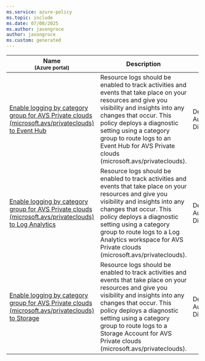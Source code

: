 ```yaml
---
ms.service: azure-policy
ms.topic: include
ms.date: 07/08/2025
ms.author: jasongroce
author: jasongroce
ms.custom: generated
---
```


|Name<br /><sub>(Azure portal)</sub> |Description |Effect(s) |Version<br /><sub>(GitHub)</sub> |
|---|---|---|---|
|[Enable logging by category group for AVS Private clouds (microsoft.avs/privateclouds) to Event Hub](https://portal.azure.com/#blade/Microsoft_Azure_Policy/PolicyDetailBlade/definitionId/%2Fproviders%2FMicrosoft.Authorization%2FpolicyDefinitions%2F73fb42d8-b57f-41cd-a840-8f4dedb1dd27) |Resource logs should be enabled to track activities and events that take place on your resources and give you visibility and insights into any changes that occur. This policy deploys a diagnostic setting using a category group to route logs to an Event Hub for AVS Private clouds (microsoft.avs/privateclouds). |DeployIfNotExists, AuditIfNotExists, Disabled |[1.2.0](https://github.com/Azure/azure-policy/blob/master/built-in-policies/policyDefinitions/Monitoring/DS_EH_avs-privateclouds_DINE.json) |
|[Enable logging by category group for AVS Private clouds (microsoft.avs/privateclouds) to Log Analytics](https://portal.azure.com/#blade/Microsoft_Azure_Policy/PolicyDetailBlade/definitionId/%2Fproviders%2FMicrosoft.Authorization%2FpolicyDefinitions%2F69ab8bfc-dc5b-443d-93a7-7531551dec66) |Resource logs should be enabled to track activities and events that take place on your resources and give you visibility and insights into any changes that occur. This policy deploys a diagnostic setting using a category group to route logs to a Log Analytics workspace for AVS Private clouds (microsoft.avs/privateclouds). |DeployIfNotExists, AuditIfNotExists, Disabled |[1.1.0](https://github.com/Azure/azure-policy/blob/master/built-in-policies/policyDefinitions/Monitoring/DS_LA_avs-privateclouds_DINE.json) |
|[Enable logging by category group for AVS Private clouds (microsoft.avs/privateclouds) to Storage](https://portal.azure.com/#blade/Microsoft_Azure_Policy/PolicyDetailBlade/definitionId/%2Fproviders%2FMicrosoft.Authorization%2FpolicyDefinitions%2F50cebe4c-8021-4f07-bcb2-6c80622444a9) |Resource logs should be enabled to track activities and events that take place on your resources and give you visibility and insights into any changes that occur. This policy deploys a diagnostic setting using a category group to route logs to a Storage Account for AVS Private clouds (microsoft.avs/privateclouds). |DeployIfNotExists, AuditIfNotExists, Disabled |[1.1.0](https://github.com/Azure/azure-policy/blob/master/built-in-policies/policyDefinitions/Monitoring/DS_ST_avs-privateclouds_DINE.json) |
